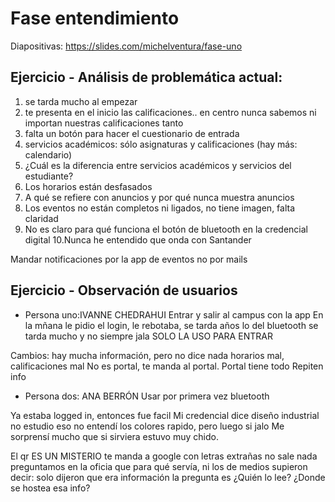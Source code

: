 # Fase entendimiento

Diapositivas: https://slides.com/michelventura/fase-uno

## Ejercicio - Análisis de problemática actual:
1. se tarda mucho al empezar
2. te presenta en el inicio las calificaciones.. en centro nunca sabemos ni importan nuestras calificaciones tanto
3. falta un botón para hacer el cuestionario de entrada
4. servicios académicos: sólo asignaturas y calificaciones (hay más: calendario)
5. ¿Cuál es la diferencia entre servicios académicos y servicios del estudiante?
6. Los horarios están desfasados 
7. A qué se refiere con anuncios y por qué nunca muestra anuncios 
8. Los eventos no están completos ni ligados, no tiene imagen, falta claridad 
9. No es claro para qué funciona el botón de bluetooth en la credencial digital 
10.Nunca he entendido que onda con Santander

Mandar notificaciones por la app de eventos no por mails

## Ejercicio - Observación de usuarios

- Persona uno:IVANNE CHEDRAHUI
Entrar y salir al campus con la app
En la mñana le pidio el login, le rebotaba, se tarda años
lo del bluetooth se tarda mucho y no siempre jala 
SOLO LA USO PARA ENTRAR 

Cambios: 
hay mucha información, pero no dice nada
horarios mal, calificaciones mal
No es portal, te manda al portal. Portal tiene todo
Repiten info

- Persona dos: ANA BERRÓN 
Usar por primera vez bluetooth 

Ya estaba logged in, entonces fue facil
Mi credencial dice diseño industrial no estudio eso
no entendí los colores rapido, pero luego si jalo
Me sorprensí mucho que si sirviera estuvo muy chido. 

El qr ES UN MISTERIO 
te manda a google con letras extrañas no sale nada
preguntamos en la oficia que para qué servía, ni los de medios supieron decir: solo dijeron que era información 
la pregunta es ¿Quién lo lee? ¿Donde se hostea esa info?
